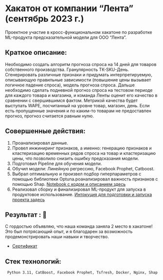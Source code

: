 # Хакатон от компании “Лента” (сентябрь 2023 г.)
Проектное участие в кросс-функциональном хакатоне по разработке ML-продукта предсказательной модели для ООО “Лента”.

## **Краткое описание:**
Необходимо создать алгоритм прогноза спроса на 14 дней для товаров собственного производства. Гранулярность ТК-SKU-День. Сгенерировать различные признаки и
придумать интерпретируемую, описывающую правильные зависимости (повышение цены вызывает логичное падение спроса), модель прогноза спроса.  Дальше необходимо сделать подневной прогноз спроса на тестовом периоде для каждого товара и магазина, и команда Ленты оценит его качество в сравнении с свершившимся фактом. Метрикой качества будет выступать WAPE, посчитанный на уровне товар, магазин, день. Если есть пропущенные значения и по каким-то товарам не предоставлен прогноз, прогноз считается равным нулю.

## Совершенные действия:
1. Проанализировал данные.
2. Провел инжиниринг признаков, а именно: генерацию признаков и кластеризацию временных рядов спроса на товар и кластеризацию цены, что позволило снизить ошибку предсказания модели.
3. Подготовил Pipeline для обучения модели.
4. Обучил модели: Линейную регрессию, Facebook Prophet, Catboost.
5. Выбрал оптимальную и произвел подбор гиперпараметров с помощью библиотеки Optuna.роанализировал важность признаков с помощью Shap. [Notebook с кодом и описанием здесь](https://github.com/ThreeHundredsperSecond/Lenta_Hackathon/blob/main/Notebook/lenta_demand_forecast.ipynb)
6. Реализовал сборку и финализировал ML-продукт для запуска в продуктовое использование. [Интркуция для подготовки и запуска проекта задесь](https://github.com/ThreeHundredsperSecond/Lenta_Hackathon/tree/main/Docker)

## Результат : 🥈
С гордостью объявляю, что наша команда заняла 2 место в хакатоне! Это был потрясающий опыт, и я благодарен за возможность продемонстрировать наши навыки и творчество.
- [Сертификат](https://github.com/ThreeHundredsperSecond/images/blob/main/42.png)

## Стек технологий: 

` Python 3.11, CatBoost, Facebook Prophet, Tsfresh, Docker, Nginx, Shap`
